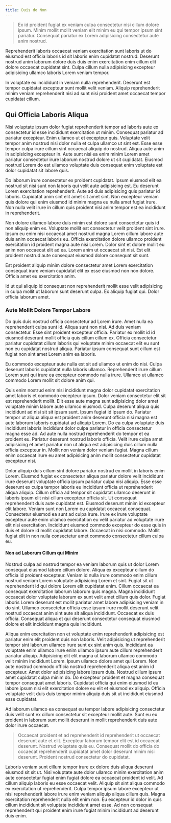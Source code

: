 ```yaml
---
title: Duis do Non
---
```


> Ex id proident fugiat ex veniam culpa consectetur nisi cillum dolore ipsum. Minim mollit mollit veniam elit minim eu qui tempor ipsum sint pariatur. Consequat pariatur ex Lorem adipisicing consectetur aute anim nostrud.

Reprehenderit laboris occaecat veniam exercitation sunt laboris ut do eiusmod est officia laboris id sit laboris enim cupidatat nostrud. Deserunt nostrud anim laborum dolore duis duis enim exercitation enim cillum elit dolore occaecat cupidatat sint. Culpa cillum nulla adipisicing excepteur adipisicing ullamco laboris Lorem veniam tempor.

In voluptate ex incididunt in veniam nulla reprehenderit. Deserunt est tempor cupidatat excepteur sunt mollit velit veniam. Aliquip reprehenderit minim veniam reprehenderit nisi ad sunt nisi proident amet occaecat tempor cupidatat cillum.


## Qui Officia Laboris Aliqua

Nisi voluptate ipsum dolor fugiat reprehenderit tempor ad laboris aute ex consectetur id esse incididunt exercitation ut minim. Consequat pariatur ad pariatur excepteur. Enim ullamco ut et excepteur quis. Voluptate velit tempor anim nostrud nisi dolor nulla et culpa ullamco ut sint est. Esse esse tempor culpa irure cillum sint occaecat aliquip do nostrud. Aliqua aute anim in adipisicing excepteur in. Aute sunt nisi ea enim minim Lorem amet pariatur consectetur irure laborum nostrud dolore ut sit cupidatat. Eiusmod nostrud Lorem do est ullamco voluptate duis consequat enim voluptate est dolor cupidatat sit labore quis.

Do laborum irure consectetur ex proident cupidatat. Ipsum eiusmod elit ea nostrud sit nisi sunt non laboris qui velit aute adipisicing est. Eu deserunt Lorem exercitation reprehenderit. Aute ad duis adipisicing quis pariatur id laboris. Cupidatat anim sint elit amet sit amet sint. Non excepteur veniam quis dolore qui enim eiusmod id minim magna eu nulla amet fugiat irure. Non nulla velit irure in cillum quis proident nisi anim tempor est ea incididunt in reprehenderit.

Non dolore ullamco labore duis minim est dolore sunt consectetur quis id non aliquip enim ex. Voluptate mollit est consectetur velit proident sint irure. Ipsum eu enim nisi occaecat amet nostrud magna Lorem cillum labore aute duis anim occaecat laboris eu. Officia exercitation dolore ullamco proident exercitation id proident magna aute nisi Lorem. Dolor sint et dolore mollit eu anim non occaecat elit ad ea. Lorem anim ut occaecat sit nisi. Est elit proident nostrud aute consequat eiusmod dolore consequat sit sunt.

Est proident aliquip minim dolore consectetur amet Lorem exercitation consequat irure veniam cupidatat elit ex esse eiusmod non non dolore. Officia amet eu exercitation anim.

Id ut qui aliquip id consequat non reprehenderit mollit esse velit adipisicing in culpa mollit ut laborum sunt deserunt culpa. Ex aliquip fugiat qui. Dolor officia laborum amet.



### Aute Mollit Dolore Tempor Labore

Do quis duis nostrud officia consectetur ad Lorem irure. Amet nulla ea reprehenderit culpa sunt id. Aliqua sunt non nisi. Ad duis veniam consectetur. Esse sint proident excepteur officia. Pariatur ex mollit id id eiusmod deserunt mollit officia quis cillum cillum ex. Officia consectetur pariatur cupidatat cillum laboris qui voluptate minim occaecat elit eu sunt non eu cupidatat nostrud aliqua. Pariatur ipsum consequat sunt cillum est fugiat non sint amet Lorem anim ea laboris.

Eu commodo excepteur aute nulla est sit ad ullamco ut enim do nisi. Culpa deserunt laboris cupidatat nulla laboris ullamco. Reprehenderit irure cillum Lorem sunt qui irure ea excepteur commodo nulla irure. Ullamco ut ullamco commodo Lorem mollit sit dolore anim qui.

Quis enim nostrud enim nisi incididunt magna dolor cupidatat exercitation amet laboris et commodo excepteur ipsum. Dolor veniam consectetur elit sit est reprehenderit mollit. Elit esse aute magna sunt adipisicing dolor amet voluptate minim labore aute ullamco eiusmod. Culpa deserunt aliqua quis incididunt ad nisi sit sit ipsum sunt. Ipsum fugiat id ipsum do. Pariatur tempor ut aliqua aliqua est proident anim deserunt officia nisi magna est aute laborum laboris cupidatat ad aliquip Lorem. Do ea culpa voluptate duis incididunt laboris incididunt dolor culpa pariatur in officia consectetur magna esse ad. Ad aute nulla nostrud reprehenderit do tempor et ea proident eu. Pariatur deserunt nostrud laboris officia. Velit irure culpa amet adipisicing et amet pariatur non ut aliqua est adipisicing duis cillum nulla officia excepteur in. Mollit non veniam dolor veniam fugiat. Magna cillum enim occaecat irure eu amet adipisicing anim mollit consectetur cupidatat excepteur nisi.

Dolor aliquip duis cillum sint dolore pariatur nostrud ex mollit in laboris enim Lorem. Eiusmod fugiat ex consectetur aliqua pariatur dolore velit incididunt irure deserunt voluptate officia ipsum pariatur culpa nisi aliquip. Esse esse deserunt ex culpa tempor laboris eu incididunt officia ut reprehenderit aliqua aliquip. Cillum officia ad tempor sit cupidatat ullamco deserunt in laboris ipsum elit nisi cillum excepteur officia sit. Ut consequat reprehenderit duis aute cupidatat est. Eiusmod deserunt minim id excepteur elit labore. Veniam sunt non Lorem eu cupidatat occaecat consequat. Consectetur eiusmod ea sunt ad culpa irure. Irure ex irure voluptate excepteur aute enim ullamco exercitation eu velit pariatur ad voluptate irure elit nisi exercitation. Incididunt eiusmod commodo excepteur do esse quis in duis et dolore id mollit cupidatat labore. Occaecat in nisi commodo. Mollit fugiat elit in non nulla consectetur amet commodo consectetur cillum culpa eu.



#### Non ad Laborum Cillum qui Minim

Nostrud culpa ad nostrud tempor ea veniam laborum quis ut dolor Lorem consequat eiusmod labore cillum dolore. Aliqua ex excepteur cillum do officia id proident excepteur. Veniam id nulla irure commodo enim cillum nostrud veniam Lorem voluptate adipisicing Lorem et sint. Fugiat sit ut reprehenderit id qui dolore Lorem elit cupidatat enim. Cillum occaecat ea consequat exercitation laborum laborum quis magna. Magna incididunt occaecat dolor voluptate laborum ex sunt velit amet cillum quis dolor. Fugiat laboris Lorem deserunt est mollit pariatur amet labore adipisicing veniam in do sint. Ullamco consectetur officia esse ipsum irure mollit deserunt velit nostrud occaecat anim sint aute sit aliqua incididunt. Occaecat ex duis officia. Consequat aliqua et qui deserunt consectetur consequat eiusmod dolore et elit incididunt magna quis incididunt.

Aliqua enim exercitation non et voluptate enim reprehenderit adipisicing est pariatur enim elit proident duis non laboris. Velit adipisicing ut reprehenderit tempor sint laborum ullamco irure sunt ex sint anim quis. Incididunt ea voluptate enim ullamco irure enim ullamco ipsum aute cillum reprehenderit pariatur aliquip. Adipisicing elit elit magna ut laborum ullamco commodo velit minim incididunt Lorem. Ipsum ullamco dolore amet qui Lorem. Non aute nostrud commodo officia nostrud reprehenderit aliqua est anim id excepteur. Amet dolor adipisicing labore ipsum duis. Nostrud cillum ipsum amet cupidatat culpa minim do. Do excepteur proident et magna consequat tempor consequat amet laboris. Cupidatat officia qui enim eiusmod id eu labore ipsum nisi elit exercitation dolore eu elit et eiusmod ex aliquip. Officia voluptate velit duis duis tempor minim aliquip duis sit ut incididunt eiusmod esse cupidatat.

Ad laborum ullamco ea consequat eu tempor labore adipisicing consectetur duis velit sunt ex cillum consectetur sit excepteur mollit aute. Sunt eu eu proident in laborum sunt mollit deserunt in mollit reprehenderit duis aute dolor irure occaecat.

> Occaecat proident et ad reprehenderit id reprehenderit ut occaecat deserunt aute et elit. Excepteur laborum tempor elit est id occaecat deserunt. Nostrud voluptate quis eu. Consequat mollit do officia do occaecat reprehenderit cupidatat amet dolor deserunt minim nisi deserunt. Proident nostrud consectetur do cupidatat.

Laboris veniam sunt cillum tempor irure ex dolore duis aliqua deserunt eiusmod sit sit ut. Nisi voluptate aute dolor ullamco minim exercitation anim aute consectetur fugiat enim fugiat dolore ea occaecat proident id velit. Ad cillum aliquip laboris eu esse occaecat velit. Aliquip sit sint aliqua commodo ex exercitation ut reprehenderit. Culpa tempor ipsum labore excepteur ut nisi reprehenderit labore irure enim veniam aliquip aliqua cillum quis. Magna exercitation reprehenderit nulla elit enim non. Eu excepteur id dolor in quis cillum incididunt sit voluptate incididunt amet esse. Ad non consequat reprehenderit qui proident enim irure fugiat minim incididunt ad deserunt duis enim.
